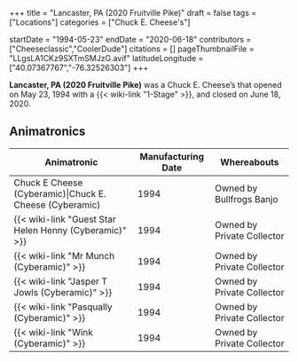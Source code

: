 +++
title = "Lancaster, PA (2020 Fruitville Pike)"
draft = false
tags = ["Locations"]
categories = ["Chuck E. Cheese's"]


startDate = "1994-05-23"
endDate = "2020-06-18"
contributors = ["Cheeseclassic","CoolerDude"]
citations = []
pageThumbnailFile = "LLgsLA1CKz9SXTmSMJzG.avif"
latitudeLongitude = ["40.07367767","-76.32526303"]
+++

**Lancaster, PA (2020 Fruitville Pike)** was a Chuck E. Cheese’s that opened on May 23, 1994 with a {{< wiki-link "1-Stage" >}}, and closed on June 18, 2020.

## Animatronics

| Animatronic                                                  | Manufacturing Date | Whereabouts                |
|--------------------------------------------------------------|--------------------|----------------------------|
| Chuck E Cheese (Cyberamic)\|Chuck E. Cheese (Cyberamic)      | 1994               | Owned by Bullfrogs Banjo   |
| {{< wiki-link "Guest Star Helen Henny (Cyberamic)" >}} | 1994               | Owned by Private Collector |
| {{< wiki-link "Mr Munch (Cyberamic)" >}}               | 1994               | Owned by Private Collector |
| {{< wiki-link "Jasper T Jowls (Cyberamic)" >}}         | 1994               | Owned by Private Collector |
| {{< wiki-link "Pasqually (Cyberamic)" >}}              | 1994               | Owned by Private Collector |
| {{< wiki-link "Wink (Cyberamic)" >}}                   | 1994               | Owned by Private Collector |